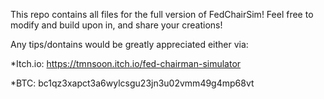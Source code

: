 This repo contains all files for the full version of FedChairSim! Feel free to modify and build upon in, and share your creations!

Any tips/dontains would be greatly appreciated either via:

*Itch.io: https://tmnsoon.itch.io/fed-chairman-simulator

*BTC: bc1qz3xapct3a6wylcsgu23jn3u02vmm49g4mp68vt
